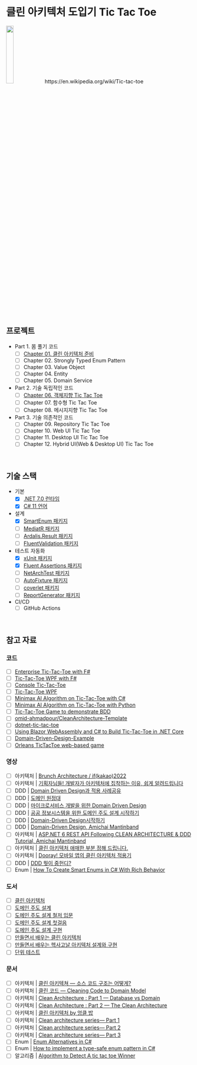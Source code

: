 # 클린 아키텍처 도입기 Tic Tac Toe

<img src="https://upload.wikimedia.org/wikipedia/commons/thumb/3/32/Tic_tac_toe.svg/400px-Tic_tac_toe.svg.png" width=20%/>
https://en.wikipedia.org/wiki/Tic-tac-toe

## 프로젝트
- Part 1. 몸 풀기 코드
  - [ ] [Chapter 01. 클린 아키텍처 준비](./Ch01/)
  - [ ] Chapter 02. Strongly Typed Enum Pattern
  - [ ] Chapter 03. Value Object
  - [ ] Chapter 04. Entity
  - [ ] Chapter 05. Domain Service
- Part 2. 기술 독립적인 코드
  - [ ] [Chapter 06. 객체지향 Tic Tac Toe](./Ch06/)
  - [ ] Chapter 07. 함수형 Tic Tac Toe
  - [ ] Chapter 08. 메시지지향 Tic Tac Toe
- Part 3. 기술 의존적인 코드
  - [ ] Chapter 09. Repository Tic Tac Toe
  - [ ] Chapter 10. Web UI Tic Tac Toe
  - [ ] Chapter 11. Desktop UI Tic Tac Toe
  - [ ] Chapter 12. Hybrid UI(Web & Desktop UI) Tic Tac Toe

<br/>

## 기술 스택
- 기본
  - [x] [.NET 7.0 런타임](https://dotnet.microsoft.com/en-us/download/dotnet/7.0)
  - [x] [C# 11 언어](https://learn.microsoft.com/ko-kr/dotnet/csharp/whats-new/csharp-11)
- 설계
  - [x] [SmartEnum 패키지](https://github.com/ardalis/SmartEnum)
  - [ ] [MediatR 패키지](https://github.com/jbogard/MediatR)
  - [ ] [Ardalis.Result 패키지](https://github.com/ardalis/result)
  - [ ] [FluentValidation 패키지](https://github.com/FluentValidation/FluentValidation)
- 테스트 자동화
  - [x] [xUnit 패키지](https://github.com/xunit/xunit)
  - [x] [Fluent Assertions 패키지](https://github.com/fluentassertions/fluentassertions)
  - [ ] [NetArchTest 패키지](https://github.com/BenMorris/NetArchTest)
  - [ ] [AutoFixture 패키지](https://github.com/AutoFixture/AutoFixture)
  - [ ] [coverlet 패키지](https://github.com/coverlet-coverage/coverlet)
  - [ ] [ReportGenerator 패키지](https://github.com/danielpalme/ReportGenerator)
- CI/CD
  - [ ] GitHub Actions

<br/>

## 참고 자료
### 코드
- [ ] [Enterprise Tic-Tac-Toe with F#](https://fsharpforfunandprofit.com/posts/enterprise-tic-tac-toe/)
- [ ] [Tic-Tac-Toe WPF with F#](https://github.com/battermann/TicTacToe)
- [ ] [Console Tic-Tac-Toe](https://github.com/ZacharyPatten/dotnet-console-games/blob/main/Projects/Tic%20Tac%20Toe/Program.cs)
- [ ] [Tic-Tac-Toe WPF](https://github.com/gfoidl/TicTacToe)
- [ ] [Minimax AI Algorithm on Tic-Tac-Toe with C#](https://github.com/blaz-cerpnjak/tictactoe-minimax)
- [ ] [Minimax AI Algorithm on Tic-Tac-Toe with Python](https://github.com/Cledersonbc/tic-tac-toe-minimax)
- [ ] [Tic-Tac-Toe Game to demonstrate BDD](https://github.com/elbandit/Tic-Tac-Toe)
- [ ] [omid-ahmadpour/CleanArchitecture-Template](https://github.com/omid-ahmadpour/CleanArchitecture-Template)
- [ ] [dotnet-tic-tac-toe](https://github.com/madetech/dotnet-tic-tac-toe)
- [ ] [Using Blazor WebAssembly and C# to Build Tic-Tac-Toe in .NET Core](https://exceptionnotfound.net/using-blazor-webassembly-and-csharp-to-play-tic-tac-toe-in-dotnet-core/)
- [ ] [Domain-Driven-Design-Example](https://github.com/zkavtaskin/Domain-Driven-Design-Example)
- [ ] [Orleans TicTacToe web-based game](https://github.com/dotnet/samples/tree/main/orleans/TicTacToe)

### 영상
- [ ] 아키텍처 | [Brunch Architecture / if(kakao)2022](https://www.youtube.com/watch?v=CmABbuuxvn0)
- [ ] 아키텍처 | [기획자님들! 개발자가 아키텍처에 집착하는 이유, 쉽게 알려드립니다](https://www.youtube.com/watch?v=saxHxoUeeSw)
- [ ] DDD | [Domain Driven Design과 적용 사례공유](https://www.youtube.com/watch?v=4QHvTeeTsj0&list=PLwe9WEhzDhwHb4uC0WGHw0cU4gRDUt71X&index=47)
- [ ] DDD | [도메인 원정대](https://www.youtube.com/watch?v=kmUneexSxk0&t)
- [ ] DDD | [마이크로서비스 개발을 위한 Domain Driven Design](https://www.youtube.com/watch?v=QUMERCN3rZs&t)
- [ ] DDD | [공공 정보시스템을 위한 도메인 주도 설계 시작하기](https://www.youtube.com/watch?v=HmPp1TIjjbE)
- [ ] DDD | [Domain-Driven Design시작하기](https://www.youtube.com/watch?v=td5VRmxntmw&t)
- [ ] DDD | [Domain-Driven Design, Amichai Mantinband](https://www.youtube.com/watch?v=8Z5IAkWcnIw&list=PLzYkqgWkHPKDpXETRRsFv2F9ht6XdAF3v)
- [ ] 아키텍처 | [ASP.NET 6 REST API Following CLEAN ARCHITECTURE & DDD Tutorial, Amichai Mantinband](https://www.youtube.com/watch?v=fhM0V2N1GpY&list=PLzYkqgWkHPKBcDIP5gzLfASkQyTdy0t4k)
- [ ] 아키텍처 | [클린 아키텍처 애매한 부분 정해 드립니다.](https://forward.nhn.com/2022/sessions/24)
- [ ] 아키텍처 | [Dooray! 모바일 앱의 클린 아키텍처 적용기](https://forward.nhn.com/2022/sessions/27)
- [ ] DDD | [DDD 뭣이 중헌디?](https://forward.nhn.com/2022/sessions/38)
- [ ] Enum | [How To Create Smart Enums in C# With Rich Behavior](https://www.youtube.com/watch?v=v6cYTcEfZ8A)

### 도서
- [ ] [클린 아키텍처 ](http://www.yes24.com/Product/Goods/77283734)
- [ ] [도메인 주도 설계](http://www.yes24.com/Product/Goods/5312881)
- [ ] [도메인 주도 설계 철저 입문](http://www.yes24.com/Product/Goods/93384475)
- [ ] [도메인 주도 설계 첫걸음](http://www.yes24.com/Product/Goods/109708596)
- [ ] [도메인 주도 설계 구현 ](http://www.yes24.com/Product/Goods/25100510)
- [ ] [만들면서 배우는 클린 아키텍처](http://www.yes24.com/Product/Goods/105138479)
- [ ] [만들면서 배우는 헥사고날 아키텍처 설계와 구현](http://www.yes24.com/Product/Goods/112927162)
- [ ] [단위 테스트](http://www.yes24.com/Product/Goods/104084175)

### 문서
- [ ] 아키텍처 | [클린 아키텍쳐 — 소스 코드 구조는 어떻게?](https://justwrite99.medium.com/%ED%81%B4%EB%A6%B0-%EC%95%84%ED%82%A4%ED%85%8D%EC%B3%90-%EC%86%8C%EC%8A%A4-%EC%BD%94%EB%93%9C-%EA%B5%AC%EC%A1%B0%EB%8A%94-%EC%96%B4%EB%96%BB%EA%B2%8C-90b872745b41)
- [ ] 아키텍처 | [클린 코드 — Cleaning Code to Domain Model](https://justwrite99.medium.com/%ED%81%B4%EB%A6%B0-%EC%BD%94%EB%93%9C-cleaning-code-to-domain-model-eed66a83c0e5)
- [ ] 아키텍처 | [Clean Architecture : Part 1 — Database vs Domain](https://justwrite99.medium.com/%ED%81%B4%EB%A6%B0-%EC%95%84%ED%82%A4%ED%85%8D%EC%B2%98-%ED%8C%8C%ED%8A%B81-%EB%8D%B0%EC%9D%B4%ED%84%B0%EB%B2%A0%EC%9D%B4%EC%8A%A4-vs-%EB%8F%84%EB%A9%94%EC%9D%B8-236c7008ac83)
- [ ] 아키텍처 | [Clean Architecture : Part 2 — The Clean Architecture](https://justwrite99.medium.com/clean-architecture-part-2-the-clean-architecture-3e2666cdce83)
- [ ] 아키텍처 | [클린 아키텍처 by 엉클 밥](https://justwrite99.medium.com/%ED%81%B4%EB%A6%B0-%EC%95%84%ED%82%A4%ED%85%8D%EC%B2%98-by-%EC%97%89%ED%81%B4-%EB%B0%A5-a6a917ff6afc)
- [ ] 아키텍처 | [Clean architecture series— Part 1](https://pereiren.medium.com/clean-architecture-series-part-1-f34ef6b04b62)
- [ ] 아키텍처 | [Clean architecture series— Part 2](https://pereiren.medium.com/clean-architecture-series-part-2-56197c4b9d58)
- [ ] 아키텍처 | [Clean architecture series— Part 3](https://pereiren.medium.com/clean-architecture-series-part-3-a0c150551e5f)
- [ ] Enum | [Enum Alternatives in C#](https://ardalis.com/enum-alternatives-in-c/)
- [ ] Enum | [How to implement a type-safe enum pattern in C#](https://www.infoworld.com/article/3198453/how-to-implement-a-type-safe-enum-pattern-in-c.html)
- [ ] 알고리즘 | [Algorithm to Detect A tic tac toe Winner](https://jayeshkawli.ghost.io/tic-tac-toe/)
